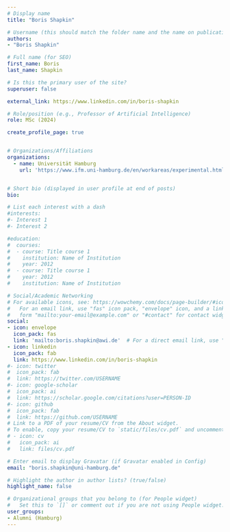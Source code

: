 ```yaml
---
# Display name
title: "Boris Shapkin"

# Username (this should match the folder name and the name on publications)
authors:
- "Boris Shapkin"

# Full name (for SEO)
first_name: Boris
last_name: Shapkin

# Is this the primary user of the site?
superuser: false

external_link: https://www.linkedin.com/in/boris-shapkin

# Role/position (e.g., Professor of Artificial Intelligence)
role: MSc (2024)

create_profile_page: true


# Organizations/Affiliations
organizations:
  - name: Universität Hamburg
    url: 'https://www.ifm.uni-hamburg.de/en/workareas/experimental.html'


# Short bio (displayed in user profile at end of posts)
bio: 

# List each interest with a dash
#interests:
#- Interest 1
#- Interest 2

#education:
#  courses:
#  - course: Title course 1
#    institution: Name of Institution
#    year: 2012
#  - course: Title course 1
#    year: 2012
#    institution: Name of Institution

# Social/Academic Networking
# For available icons, see: https://wowchemy.com/docs/page-builder/#icons
#   For an email link, use "fas" icon pack, "envelope" icon, and a link in the
#   form "mailto:your-email@example.com" or "#contact" for contact widget.
social:
- icon: envelope
  icon_pack: fas
  link: 'mailto:boris.shapkin@awi.de'  # For a direct email link, use "mailto:test@example.org".
- icon: linkedin
  icon_pack: fab
  link: https://www.linkedin.com/in/boris-shapkin
#- icon: twitter
#  icon_pack: fab
#  link: https://twitter.com/USERNAME
#- icon: google-scholar
#  icon_pack: ai
#  link: https://scholar.google.com/citations?user=PERSON-ID
#- icon: github
#  icon_pack: fab
#  link: https://github.com/USERNAME
# Link to a PDF of your resume/CV from the About widget.
# To enable, copy your resume/CV to `static/files/cv.pdf` and uncomment the lines below.
# - icon: cv
#   icon_pack: ai
#   link: files/cv.pdf

# Enter email to display Gravatar (if Gravatar enabled in Config)
email: "boris.shapkin@uni-hamburg.de"

# Highlight the author in author lists? (true/false)
highlight_name: false

# Organizational groups that you belong to (for People widget)
#   Set this to `[]` or comment out if you are not using People widget.
user_groups:
- Alumni (Hamburg)
---
```

